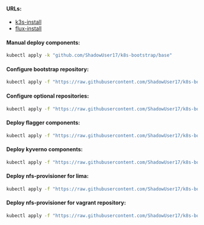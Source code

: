 #### URLs:
- [k3s-install](https://github.com/ShadowUser17/BasicInstalls/blob/master/kubernetes/k3s-cluster-install.md)
- [flux-install](https://github.com/ShadowUser17/BasicInstalls/blob/master/fluxcd/README.md)

#### Manual deploy components:
```bash
kubectl apply -k "github.com/ShadowUser17/k8s-bootstrap/base"
```

#### Configure bootstrap repository:
```bash
kubectl apply -f "https://raw.githubusercontent.com/ShadowUser17/k8s-bootstrap/master/flux/k8s-bootstrap.yaml"
```

#### Configure optional repositories:
```bash
kubectl apply -f "https://raw.githubusercontent.com/ShadowUser17/k8s-bootstrap/master/flux/docker-templates.yaml"
```

#### Deploy flagger components:
```bash
kubectl apply -f "https://raw.githubusercontent.com/ShadowUser17/k8s-bootstrap/master/flux/flagger-kubernetes.yaml"
```

#### Deploy kyverno components:
```bash
kubectl apply -f "https://raw.githubusercontent.com/ShadowUser17/k8s-bootstrap/master/kyverno/fluxcd-deploy.yml"
```

#### Deploy nfs-provisioner for lima:
```bash
kubectl apply -f "https://raw.githubusercontent.com/ShadowUser17/k8s-bootstrap/master/nfs/lima/fluxcd-deploy.yml"
```

#### Deploy nfs-provisioner for vagrant repository:
```bash
kubectl apply -f "https://raw.githubusercontent.com/ShadowUser17/k8s-bootstrap/master/nfs/vagrant/fluxcd-deploy.yml"
```
